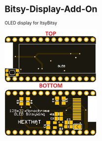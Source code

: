 # Bitsy-Display-Add-On
OLED display for ItsyBitsy

![alt text](https://github.com/hexthat/Bitsy-Display-Add-On/blob/master/images.png?raw=true)
